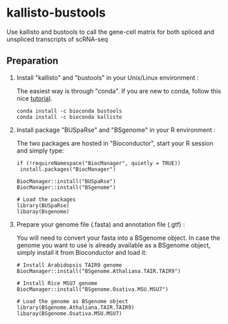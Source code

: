 # kallisto-bustools
Use kallisto and bustools to call the gene-cell matrix for both spliced and unspliced transcripts of scRNA-seq

## Preparation

1. Install "kallisto" and "bustools" in your Unix/Linux environment :
   
   The easiest way is through "conda". If you are new to conda, follow this nice [tutorial](https://www.digitalocean.com/community/tutorials/how-to-install-anaconda-on-ubuntu-18-04-quickstart). 
   ```
   conda install -c bioconda bustools
   conda install -c bioconda kallisto
   ```
2. Install package "BUSpaRse" and "BSgenome" in your R environment :
   
   The two packages are hosted in "Bioconductor", start your R session and simply type:
   
   ```
   if (!requireNamespace("BiocManager", quietly = TRUE))
    install.packages("BiocManager")
   
   BiocManager::install("BUSpaRse")
   BiocManager::install("BSgenome")
   
   # Load the packages
   library(BUSpaRse)
   libaray(Bsgenome)
   ```
3. Prepare your genome file (.fasta) and annotation file (.gtf) :

   You will need to convert your fasta into a BSgenome object. In case the genome you want to use is already available as a BSgenome object, simply install it from Bioconductor and load it:
   ```
   # Install Arabidopsis TAIR9 genome
   BiocManager::install("BSgenome.Athaliana.TAIR.TAIR9")
   
   # Install Rice MSU7 genome
   BiocManager::install("BSgenome.Osativa.MSU.MSU7")
   
   # Load the genome as BSgenome object
   library(BSgenome.Athaliana.TAIR.TAIR9)
   libaray(BSgenome.Osativa.MSU.MSU7)
   ```
